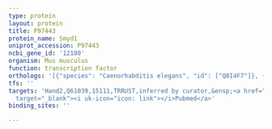 ```yaml
---
type: protein
layout: protein
title: P97443
protein_name: Smyd1
uniprot_accession: P97443
ncbi_gene_id: '12180'
organism: Mus musculus
function: transcription factor
orthologs: '[{"species": "Caenorhabditis elegans", "id": ["Q8I4F7"]}, {"species": "Homo sapiens", "id": ["<a href=\"/protein/q8nb12\">Q8NB12</a>"]}, {"species": "Rattus norvegicus", "id": ["D4A3D2"]}]'
tfs: ''
targets: 'Hand2,Q61039,15111,TRRUST,inferred by curator,&ensp;<a href="https://www.ncbi.nlm.nih.gov/pubmed/?term=11923873%5Buid%5D+OR+29087512%5Buid%5D"
  target="_blank"><i uk-icon="icon: link"></i>Pubmed</a>'
binding_sites: ''

---
```

